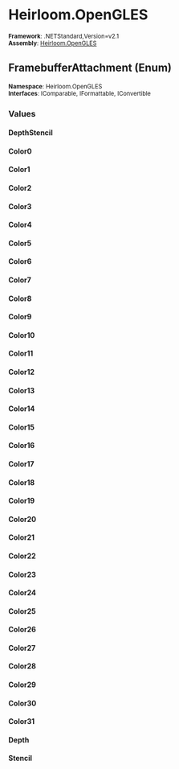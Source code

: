 # Heirloom.OpenGLES

<small>**Framework**: .NETStandard,Version=v2.1</small>  
<small>**Assembly**: [Heirloom.OpenGLES](../Heirloom.OpenGLES/Heirloom.OpenGLES.md)</small>  

## FramebufferAttachment (Enum)
<small>**Namespace**: Heirloom.OpenGLES</small>  
<small>**Interfaces**: IComparable, IFormattable, IConvertible</small>  

### Values

#### DepthStencil


#### Color0


#### Color1


#### Color2


#### Color3


#### Color4


#### Color5


#### Color6


#### Color7


#### Color8


#### Color9


#### Color10


#### Color11


#### Color12


#### Color13


#### Color14


#### Color15


#### Color16


#### Color17


#### Color18


#### Color19


#### Color20


#### Color21


#### Color22


#### Color23


#### Color24


#### Color25


#### Color26


#### Color27


#### Color28


#### Color29


#### Color30


#### Color31


#### Depth


#### Stencil


